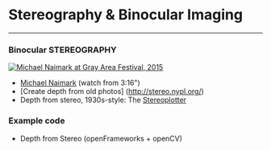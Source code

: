 # Stereography & Binocular Imaging

---

### Binocular STEREOGRAPHY

[![Michael Naimark at Gray Area Festival, 2015](http://img.youtube.com/vi/w-WPUus4Ebo/0.jpg)](http://www.youtube.com/watch?v=w-WPUus4Ebo)

* [Michael Naimark](https://www.youtube.com/watch?v=w-WPUus4Ebo) (watch from 3:16")
* [Create depth from old photos] (http://stereo.nypl.org/)
* Depth from stereo, 1930s-style: The [Stereoplotter](https://en.wikipedia.org/wiki/Stereoplotter)

### Example code

* Depth from Stereo (openFrameworks + openCV)
